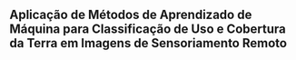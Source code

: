## Aplicação de Métodos de Aprendizado de Máquina para Classificação de Uso e Cobertura da Terra em Imagens de Sensoriamento Remoto
